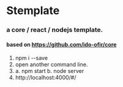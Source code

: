 # Stemplate
### a core / react / nodejs template.
#### based on https://github.com/ido-ofir/core

1. npm i --save
2. open another command line.
3. a. npm start
   b. node server
4. http://localhost:4000/#/
